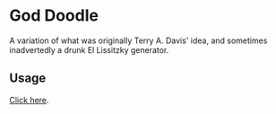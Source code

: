 # God Doodle

A variation of what was originally Terry A. Davis' idea, and sometimes inadvertedly a drunk El Lissitzky generator.

## Usage

[Click here](http://13bob.net/doodle).
